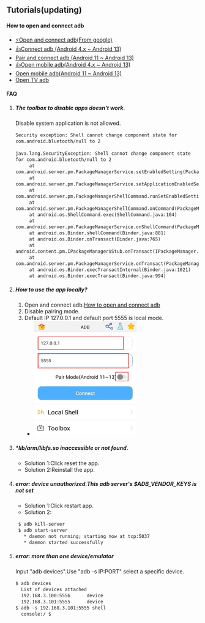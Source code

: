 ## Tutorials(updating)
#### How to open and connect adb
- [⚡Open and connect adb(From google)](https://developer.android.com/studio/command-line/adb)
- [👍Connect adb (Android 4.x ~ Android 13)](./connectADB4x_13.md)
- [Pair and connect adb (Android 11 ~ Android 13)](./connectADB11_13.md)
- [👍Open mobile adb(Android 4.x ~ Android 13)](./openMobileADB4x_13.md)
- [Open mobile adb(Android 11 ~ Android 13)](./openMobileADB11_13.md)
- [Open TV adb](./openTVADB.md)


#### FAQ
1. ##### The toolbox to disable apps doesn't work.

   Disable system application is not allowed.
   ```
   Security exception: Shell cannot change component state for com.android.bluetooth/null to 2

   java.lang.SecurityException: Shell cannot change component state for com.android.bluetooth/null to 2
        at com.android.server.pm.PackageManagerService.setEnabledSetting(PackageManagerService.java:21420)
        at com.android.server.pm.PackageManagerService.setApplicationEnabledSetting(PackageManagerService.java:21305)
        at com.android.server.pm.PackageManagerShellCommand.runSetEnabledSetting(PackageManagerShellCommand.java:1826)
        at com.android.server.pm.PackageManagerShellCommand.onCommand(PackageManagerShellCommand.java:212)
        at android.os.ShellCommand.exec(ShellCommand.java:104)
        at com.android.server.pm.PackageManagerService.onShellCommand(PackageManagerService.java:21884)
        at android.os.Binder.shellCommand(Binder.java:881)
        at android.os.Binder.onTransact(Binder.java:765)
        at android.content.pm.IPackageManager$Stub.onTransact(IPackageManager.java:4892)
        at com.android.server.pm.PackageManagerService.onTransact(PackageManagerService.java:4010)
        at android.os.Binder.execTransactInternal(Binder.java:1021)
        at android.os.Binder.execTransact(Binder.java:994)
   ```

2. ##### How to use the app locally?
   1. Open and connect adb.[How to open and connect adb](./md/tutorials.md)
   2. Disable pairing mode.
   3. Default IP 127.0.0.1 and default port 5555 is local mode.
      - <img src="./../image/connectADB4x_13/1.jpeg" width="270" height="300">

3. ##### *lib/arm/libfs.so inaccessible or not found.
   - Solution 1:Click reset the app.
   - Solution 2:Reinstall the app.

4. ##### error: device unauthorized.This adb server\'s $ADB_VENDOR_KEYS is not set
   - Solution 1:Click restart app.
   - Solution 2:
   ```
    $ adb kill-server
    $ adb start-server
      * daemon not running; starting now at tcp:5037
      * daemon started successfully
   ```

5. ##### error: more than one device/emulator
   Input \"adb devices\".Use \"adb -s IP:PORT\" select a specific device.
   ```
   $ adb devices
     List of devices attached
     192.168.3.100:5556      device
     192.168.3.101:5555      device
   $ adb -s 192.168.3.101:5555 shell
     console:/ $
   ```
